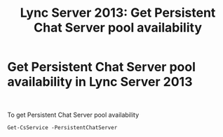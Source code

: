﻿---
title: 'Lync Server 2013: Get Persistent Chat Server pool availability'
TOCTitle: Get Persistent Chat Server pool availability
ms:assetid: 61668ff9-1962-47e0-ac9f-a1272acf5372
ms:mtpsurl: https://technet.microsoft.com/en-us/library/JJ204950(v=OCS.15)
ms:contentKeyID: 48184322
ms.date: 07/23/2014
mtps_version: v=OCS.15
---

# Get Persistent Chat Server pool availability in Lync Server 2013

 


To get Persistent Chat Server pool availability

    Get-CsService -PersistentChatServer

